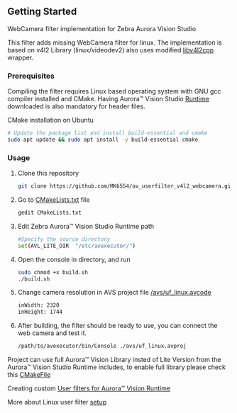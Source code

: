 ## Getting Started
WebCamera filter implementation for Zebra Aurora Vision Studio

This filter adds missing WebCamera filter for linux.
The implementation is based on v4l2 Library (linux/videodev2) also uses modified [libv4l2cpp](https://github.com/mpromonet/libv4l2cpp) wrapper.

### Prerequisites
Compiling the filter requires Linux based operating system with GNU gcc compiler installed and CMake. 
Having Aurora™ Vision Studio [Runtime](https://www.adaptive-vision.com/en/user_area/download/) downloaded is also mandatory for header files.

CMake installation on Ubuntu
```bash
# Update the package list and install build-essential and cmake
sudo apt update && sudo apt install -y build-essential cmake
```

### Usage
1. Clone this repository
   ```sh
   git clone https://github.com/MK6554/av_userfilter_v4l2_webcamera.git
   ```
2. Go to [CMakeLists.txt](CMakeLists.txt) file
   ```sh
   gedit CMakeLists.txt
   ```
4. Edit Zebra Aurora™ Vision Studio Runtime path
   ```sh
   #Specify the source directory
   set(AVL_LITE_DIR  "/etc/avexecutor/")
   ```
5. Open the console in directory, and run
   ```sh
   sudo chmod +x build.sh
   ./build.sh
   ```
6. Change camera resolution in AVS project file [/avs/uf_linux.avcode](/avs/uf_linux.avcode)
   ```sh
   inWidth: 2320
   inHeight: 1744
   ```

7. After building, the filter should be ready to use, you can connect the web camera and test it.
   ```sh
   /path/to/avexecutor/bin/Console ./avs/uf_linux.avproj
   ```

Project can use full Aurora™ Vision Library insted of Lite Version from the Aurora™ Vision Studio Runtime includes, to enable full library please check this [CMakeFile](https://github.com/ErykDevZebra/EmptyAVLProject/blob/main/build/CMakeLists.txt)

Creating custom [User filters for Aurora™ Vision Runtime](https://docs.adaptive-vision.com/current/studio/extensibility/CreatingUserFilters.html#struct)

More about Linux user filter [setup](https://docs.adaptive-vision.com/5.5/avl/getting_started/UserFilterOnLinux.html)
